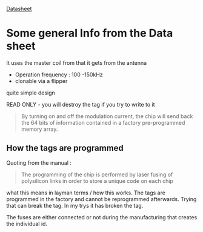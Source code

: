 [Datasheet](https://www.alldatasheet.com/html-pdf/154654/EMMICRO/EM4100/293/1/EM4100.html)

# Some general Info from the Data sheet

It uses the master coil from that it gets from the antenna 


- Operation frequency : 100 -150kHz
- clonable via a flipper

quite simple design


READ ONLY - you will destroy the tag if you try to write to it 

> By turning on and off the modulation current, the chip will send back the 64 bits of information contained in a factory pre-programmed memory array.
## How the tags are programmed 

Quoting from the manual :
> The programming of the chip is performed by laser fusing of polysilicon links in order to store a unique code on each chip

what this means in layman terms / how this works. The tags are programmed in the factory and cannot be reprogrammed afterwards. Trying that can break the tag. In my trys it has broken the tag. 

The fuses are either connected or not during the manufacturing that creates the individual id. 